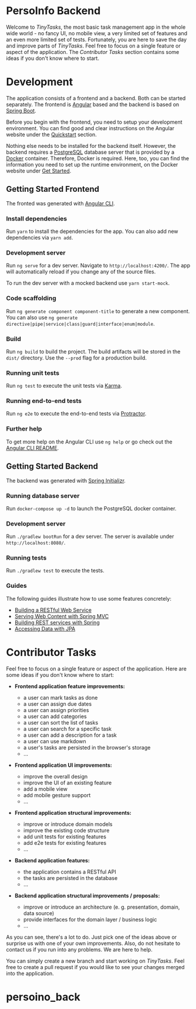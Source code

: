 # PersoInfo Backend

Welcome to _TinyTasks_, the most basic task management app in the whole wide world - no fancy UI, no mobile view,
a very limited set of features and an even more limited set of tests. Fortunately, you are here to save the day and
improve parts of _TinyTasks_. Feel free to focus on a single feature or aspect of the application. The
_Contributor Tasks_ section contains some ideas if you don't know where to start.

# Development

The application consists of a frontend and a backend. Both can be started separately. The frontend is
[Angular](https://angular.io/) based and the backend is based on [Spring Boot](https://spring.io/projects/spring-boot).

Before you begin with the frontend, you need to setup your development environment. You can find good and clear instructions
on the Angular website under the [Quickstart](https://angular.io/guide/quickstart) section.

Nothing else needs to be installed for the backend itself. However, the backend requires a
[PostgreSQL](https://www.postgresql.org/) database server that is provided by a [Docker](https://www.docker.com/) container.
Therefore, Docker is required. Here, too, you can find the information you need to set up the
runtime environment, on the Docker website under [Get Started](https://www.docker.com/get-started).

## Getting Started Frontend

The fronted was generated with [Angular CLI](https://github.com/angular/angular-cli).

### Install dependencies
Run `yarn` to install the dependencies for the app. You can also add new dependencies via `yarn add`.

### Development server

Run `ng serve` for a dev server. Navigate to `http://localhost:4200/`. The app will automatically reload if you change
any of the source files.

To run the dev server with a mocked backend use `yarn start-mock`.

### Code scaffolding

Run `ng generate component component-title` to generate a new component. You can also use
`ng generate directive|pipe|service|class|guard|interface|enum|module`.

### Build

Run `ng build` to build the project. The build artifacts will be stored in the `dist/` directory. Use the `--prod`
flag for a production build.

### Running unit tests

Run `ng test` to execute the unit tests via [Karma](https://karma-runner.github.io).

### Running end-to-end tests

Run `ng e2e` to execute the end-to-end tests via [Protractor](http://www.protractortest.org/).

### Further help

To get more help on the Angular CLI use `ng help` or go check out the
[Angular CLI README](https://github.com/angular/angular-cli/blob/master/README.md).

## Getting Started Backend

The backend was generated with [Spring Initializr](https://start.spring.io/).

### Running database server

Run `docker-compose up -d` to launch the PostgreSQL docker container.

### Development server

Run `./gradlew bootRun` for a dev server. The server is available under `http://localhost:8080/`.

### Running tests

Run `./gradlew test` to execute the tests.

### Guides

The following guides illustrate how to use some features concretely:

* [Building a RESTful Web Service](https://spring.io/guides/gs/rest-service/)
* [Serving Web Content with Spring MVC](https://spring.io/guides/gs/serving-web-content/)
* [Building REST services with Spring](https://spring.io/guides/tutorials/bookmarks/)
* [Accessing Data with JPA](https://spring.io/guides/gs/accessing-data-jpa/)

# Contributor Tasks

Feel free to focus on a single feature or aspect of the application. Here are some ideas if you don't know where to start:

* __Frontend application feature improvements:__
   - a user can mark tasks as done
   - a user can assign due dates
   - a user can assign priorities
   - a user can add categories
   - a user can sort the list of tasks
   - a user can search for a specific task
   - a user can add a description for a task
   - a user can use markdown
   - a user's tasks are persisted in the browser's storage
   - ...
* __Frontend application UI improvements:__
   - improve the overall design
   - improve the UI of an existing feature
   - add a mobile view
   - add mobile gesture support
   - ...
* __Frontend application structural improvements:__
   - improve or introduce domain models
   - improve the existing code structure
   - add unit tests for existing features
   - add e2e tests for existing features
   - ...
* __Backend application features:__
   - the application contains a RESTful API
   - the tasks are persisted in the database
   - ...

* __Backend application structural improvements / proposals:__
   - improve or introduce an architecture (e. g. presentation, domain, data source)
   - provide interfaces for the domain layer / business logic
   - ...

As you can see, there's a lot to do. Just pick one of the ideas above or surprise us with one of your own improvements.
Also, do not hesitate to contact us if you run into any problems. We are here to help.

You can simply create a new branch and start working on _TinyTasks_. Feel free to create a pull request if you would
like to see your changes merged into the application.
# persoino_back
